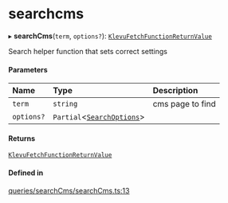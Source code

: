 # searchcms
      
▸ **searchCms**(`term`, `options?`): [`KlevuFetchFunctionReturnValue`](klevufetchfunctionreturnvalue.md)

Search helper function that sets correct settings

#### Parameters

| Name | Type | Description |
| :------ | :------ | :------ |
| `term` | `string` | cms page to find |
| `options?` | `Partial`<[`SearchOptions`](searchoptions.md)\> |  |

#### Returns

[`KlevuFetchFunctionReturnValue`](klevufetchfunctionreturnvalue.md)

#### Defined in

[queries/searchCms/searchCms.ts:13](https://github.com/klevultd/frontend-sdk/blob/4665e27/packages/klevu-core/src/queries/searchCms/searchCms.ts#L13)


